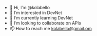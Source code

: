 - 👋 Hi, I’m @kolabello
- 👀 I’m interested in DevNet
- 🌱 I’m currently learning DevNet
- 💞️ I’m looking to collaborate on APIs
- 📫 How to reach me kolabello@gmail.om
<!---
kolabello/kolabello is a ✨ special ✨ repository because its `README.md` (this file) appears on your GitHub profile.
You can click the Preview link to take a look at your changes.
--->
